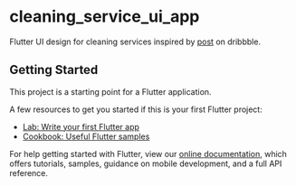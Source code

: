 # cleaning_service_ui_app

Flutter UI design for cleaning services inspired by <a href= "https://dribbble.com/shots/8021591-Home-Cleaning-Service-Mobile-App">post</a> on dribbble.

## Getting Started

This project is a starting point for a Flutter application.

A few resources to get you started if this is your first Flutter project:

- [Lab: Write your first Flutter app](https://flutter.dev/docs/get-started/codelab)
- [Cookbook: Useful Flutter samples](https://flutter.dev/docs/cookbook)

For help getting started with Flutter, view our
[online documentation](https://flutter.dev/docs), which offers tutorials,
samples, guidance on mobile development, and a full API reference.
